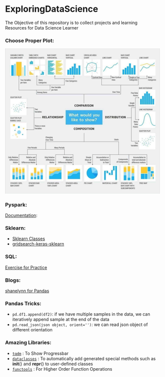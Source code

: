 # ExploringDataScience

The Objective of this repository is to collect projects and learning Resources for Data Science Learner

### Choose Proper Plot:
![plots](/Images/plots.jpg)

### Pyspark:
[Documentation](https://spark.apache.org/docs/1.6.1/api/java/org/apache/spark/sql/DataFrame.html):

### Sklearn:
* [Sklearn Classes](https://scikit-learn.org/stable/modules/classes.html)
* [gridsearch-keras-sklearn](https://mlfromscratch.com/gridsearch-keras-sklearn/#/)

### SQL:
[Exercise for Practice](https://www.sql-ex.ru/?Lang=1)

### Blogs:
[shanelynn for Pandas](https://www.shanelynn.ie/summarising-aggregation-and-grouping-data-in-python-pandas/)

### Pandas Tricks:
* `pd.df1.append(df2)`: if we have multiple samples in the data, we can iteratively append sample at the end of the data
* `pd.read_json(json object, orient='')`: we can read json object of different orientation

### Amazing Libraries:
* [`tqdm`](https://github.com/tqdm/tqdm) : To Show Progressbar
* [`dataclasses`](https://docs.python.org/3/library/dataclasses.html) : To automatically add generated special methods such as __init__() and __repr__() to user-defined classes
* [`functools`](https://docs.python.org/2/library/functools.html) : For Higher Order Function Operations

